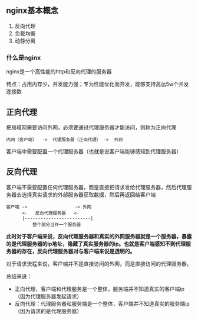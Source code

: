 ## nginx基本概念

1. 反向代理
2. 负载均衡
3. 动静分离

### 什么是nginx

nginx是一个高性能的http和反向代理的服务器

特点：占用内存少，并发能力强；专为性能优化而开发，能够支持高达5w个并发连接数

## 正向代理

把局域网需要访问外网，必须要通过代理服务器才能访问，则称为正向代理

```
内网（客户端）  ->  代理服务器（正向代理） ->  外网
```

客户端中需要配置一个代理服务器（也就是说客户端能够感知到代理服务器）

## 反向代理

客户端不需要配置任何代理服务器，而是直接把请求发给代理服务器，然后代理服务器去选择真实请求的外部服务器获取数据，然后再返回给客户端

```
客户端 ->                  -> 外网
      <-   反向代理服务器   <-
      |-------------------------|
          整个部分当作一个服务器
```

**此时对于客户端来说，反向代理服务器和真实的外网服务器就是一个服务器，暴露的是代理服务器的ip地址，隐藏了真实服务器的ip。也就是客户端感知不到代理服务器的存在，反向代理服务器对与客户端来说是透明的。**

对于请求流程来说，客户端并不是直接访问的外网，而是直接访问的代理服务器。

总结来说：

* 正向代理，客户端和代理服务是一个整体，服务端并不知道真实的客户端ip（因为代理服务器发起请求）
* 反向代理：代理服务器和服务端是一个整体，客户端并不知道真实的服务端ip（因为请求的是代理服务器）
